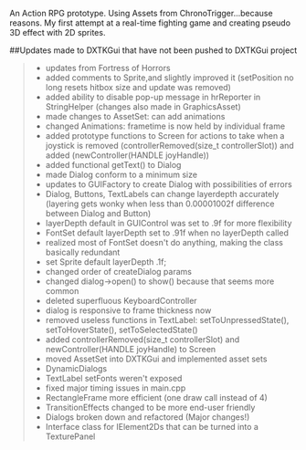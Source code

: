 An Action RPG prototype. Using Assets from ChronoTrigger...because reasons.
My first attempt at a real-time fighting game and creating pseudo 3D effect with 2D sprites.


##Updates made to DXTKGui that have not been pushed to DXTKGui project
>- updates from Fortress of Horrors
>- added comments to Sprite,and slightly improved it (setPosition no long resets hitbox size and update was removed)
>- added ability to disable pop-up message in hrReporter in StringHelper (changes also made in GraphicsAsset)
>- made changes to AssetSet: can add animations
>- changed Animations: frametime is now held by individual frame
>- added prototype functions to Screen for actions to take when a joystick is removed (controllerRemoved(size_t controllerSlot)) and added (newController(HANDLE joyHandle))
>- added functional getText() to Dialog
>- made Dialog conform to a minimum size
>- updates to GUIFactory to create Dialog with possibilities of errors
>- Dialog, Buttons, TextLabels can change layerdepth accurately
	(layering gets wonky when less than 0.00001002f difference between Dialog and Button)
>- layerDepth default in GUIControl was set to .9f for more flexibility
>- FontSet default layerDepth set to .91f when no layerDepth called
>- realized most of FontSet doesn't do anything, making the class basically redundant
>- set Sprite default layerDepth .1f;
>- changed order of createDialog params
>- changed dialog->open() to show() because that seems more common
>- deleted superfluous KeyboardController
>- dialog is responsive to frame thickness now
>- removed useless functions in TextLabel: setToUnpressedState(), setToHoverState(), setToSelectedState()
>- added controllerRemoved(size_t controllerSlot) and newController(HANDLE joyHandle) to Screen
>- moved AssetSet into DXTKGui and implemented asset sets
>- DynamicDialogs 
>- TextLabel setFonts weren't exposed
>- fixed major timing issues in main.cpp
>- RectangleFrame more efficient (one draw call instead of 4)
>- TransitionEffects changed to be more end-user friendly
>- Dialogs broken down and refactored (Major changes!)
>- Interface class for IElement2Ds that can be turned into a TexturePanel